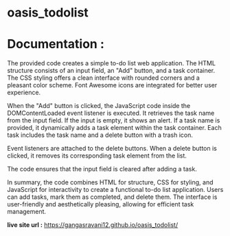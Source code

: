 # oasis_todolist

# Documentation : 

The provided code creates a simple to-do list web application. The HTML structure consists of an input field, an "Add" button, and a task container. The CSS styling offers a clean interface with rounded corners and a pleasant color scheme. Font Awesome icons are integrated for better user experience.

When the "Add" button is clicked, the JavaScript code inside the DOMContentLoaded event listener is executed. It retrieves the task name from the input field. If the input is empty, it shows an alert. If a task name is provided, it dynamically adds a task element within the task container. Each task includes the task name and a delete button with a trash icon.

Event listeners are attached to the delete buttons. When a delete button is clicked, it removes its corresponding task element from the list.

The code ensures that the input field is cleared after adding a task.

In summary, the code combines HTML for structure, CSS for styling, and JavaScript for interactivity to create a functional to-do list application. Users can add tasks, mark them as completed, and delete them. The interface is user-friendly and aesthetically pleasing, allowing for efficient task management.

**live site url :** https://gangasravani12.github.io/oasis_todolist/
